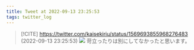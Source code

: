 ```yaml
---
title: Tweet at 2022-09-13 23:25:53
tags: twitter_log
---
```


> [!CITE] https://twitter.com/kaisekiriu/status/1569693855968276483 (2022-09-13 23:25:53)
> ![](https://twitter.com/kaisekiriu/status/1569693855968276483)
> 苛立ったりは別にしてなかったと思います。
